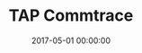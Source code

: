 ---
layout: inner
position: left
title: 'TAP Commtrace'
lead_text: 'Helped the team implement new features on the existed app.'
tags: ['Java', 'Android SDK', 'SQLite Database']
featured_image: ['/img/posts/commtrace.png','/img/posts/commtrace2.png']
date: 2017-05-01 00:00:00
categories: ['Mobile Dev']
project_link: ''
button_icon: ''
button_text: ''
order: 14
visible: 1
company: 'Aditya Arta Abadi, PT'
---